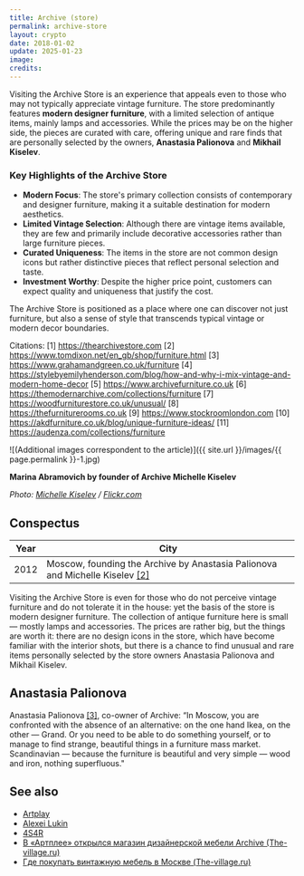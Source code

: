 ```yaml
---
title: Archive (store)
permalink: archive-store
layout: crypto
date: 2018-01-02
update: 2025-01-23
image:
credits:
---
```


Visiting the Archive Store is an experience that appeals even to those who may not typically appreciate vintage furniture. The store predominantly features **modern designer furniture**, with a limited selection of antique items, mainly lamps and accessories. While the prices may be on the higher side, the pieces are curated with care, offering unique and rare finds that are personally selected by the owners, **Anastasia Palionova** and **Mikhail Kiselev**.

### Key Highlights of the Archive Store

- **Modern Focus**: The store's primary collection consists of contemporary and designer furniture, making it a suitable destination for modern aesthetics.
- **Limited Vintage Selection**: Although there are vintage items available, they are few and primarily include decorative accessories rather than large furniture pieces.
- **Curated Uniqueness**: The items in the store are not common design icons but rather distinctive pieces that reflect personal selection and taste.
- **Investment Worthy**: Despite the higher price point, customers can expect quality and uniqueness that justify the cost.

The Archive Store is positioned as a place where one can discover not just furniture, but also a sense of style that transcends typical vintage or modern decor boundaries.

Citations:
[1] https://thearchivestore.com
[2] https://www.tomdixon.net/en_gb/shop/furniture.html
[3] https://www.grahamandgreen.co.uk/furniture
[4] https://stylebyemilyhenderson.com/blog/how-and-why-i-mix-vintage-and-modern-home-decor
[5] https://www.archivefurniture.co.uk
[6] https://themodernarchive.com/collections/furniture
[7] https://woodfurniturestore.co.uk/unusual/
[8] https://thefurniturerooms.co.uk
[9] https://www.stockroomlondon.com
[10] https://akdfurniture.co.uk/blog/unique-furniture-ideas/
[11] https://audenza.com/collections/furniture

![(Additional images correspondent to the article)]({{ site.url }}/images/{{ page.permalink }}-1.jpg)

**Marina Abramovich by founder of Archive Michelle Kiselev**

*Photo: [Michelle Kiselev](kiselev-michelle) / [Flickr.com](https://www.flickr.com/photos/michailkiselev/8200920984/)*

## Сonspectus

|Year|City|
|-|-|
|2012|Moscow, founding the Archive by Anastasia Palionova and Michelle Kiselev <span id="a2">[\[2\]](#f2)</span>|

Visiting the Archive Store is even for those who do not perceive vintage furniture and do not tolerate it in the house: yet the basis of the store is modern designer furniture. The collection of antique furniture here is small — mostly lamps and accessories. The prices are rather big, but the things are worth it: there are no design icons in the store, which have become familiar with the interior shots, but there is a chance to find unusual and rare items personally selected by the store owners Anastasia Palionova and Mikhail Kiselev.

## Anastasia Palionova

Anastasia Palionova <span id="a2">[\[3\]](#f2)</span>, co-owner of Archive: “In Moscow, you are confronted with the absence of an alternative: on the one hand Ikea, on the other — Grand. Or you need to be able to do something yourself, or to manage to find strange, beautiful things in a furniture mass market. Scandinavian — because the furniture is beautiful and very simple — wood and iron, nothing superfluous."

## See also

+ [Artplay](artplay)
+ [Alexei Lukin](index)
+ [4S4R](4s4r)
+ [В «Артплее» открылся магазин дизайнерской мебели Archive (The-village.ru)](https://www.the-village.ru/village/service-shopping/shops/111537-archive)
+ [Где покупать винтажную мебель в Москве (The-village.ru)](https://www.the-village.ru/village/service-shopping/style-guide/138797-vintazhnaya-mebel)
